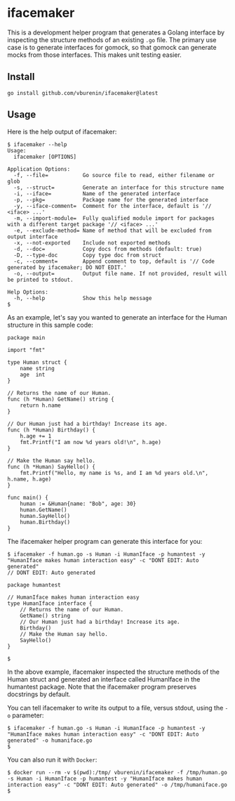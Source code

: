 # ifacemaker

This is a development helper program that generates a Golang interface by inspecting
the structure methods of an existing `.go` file. The primary use case is to generate
interfaces for gomock, so that gomock can generate mocks from those interfaces. This
makes unit testing easier.

## Install

```
go install github.com/vburenin/ifacemaker@latest
```

## Usage
Here is the help output of ifacemaker:

```
$ ifacemaker --help
Usage:
  ifacemaker [OPTIONS]

Application Options:
  -f, --file=           Go source file to read, either filename or glob
  -s, --struct=         Generate an interface for this structure name
  -i, --iface=          Name of the generated interface
  -p, --pkg=            Package name for the generated interface
  -y, --iface-comment=  Comment for the interface, default is '// <iface> ...'
  -m, --import-module=  Fully qualified module import for packages with a different target package '// <iface> ...'
  -e, --exclude-method= Name of method that will be excluded from output interface
  -x, --not-exported    Include not exported methods
  -d, --doc=            Copy docs from methods (default: true)
  -D, --type-doc        Copy type doc from struct
  -c, --comment=        Append comment to top, default is '// Code generated by ifacemaker; DO NOT EDIT.'
  -o, --output=         Output file name. If not provided, result will be printed to stdout.

Help Options:
  -h, --help            Show this help message
$
```

As an example, let's say you wanted to generate an interface for the Human structure
in this sample code:

```
package main

import "fmt"

type Human struct {
	name string
	age  int
}

// Returns the name of our Human.
func (h *Human) GetName() string {
	return h.name
}

// Our Human just had a birthday! Increase its age.
func (h *Human) Birthday() {
	h.age += 1
	fmt.Printf("I am now %d years old!\n", h.age)
}

// Make the Human say hello.
func (h *Human) SayHello() {
	fmt.Printf("Hello, my name is %s, and I am %d years old.\n", h.name, h.age)
}

func main() {
	human := &Human{name: "Bob", age: 30}
	human.GetName()
	human.SayHello()
	human.Birthday()
}
```

The ifacemaker helper program can generate this interface for you:

```
$ ifacemaker -f human.go -s Human -i HumanIface -p humantest -y "HumanIface makes human interaction easy" -c "DONT EDIT: Auto generated"
// DONT EDIT: Auto generated

package humantest

// HumanIface makes human interaction easy
type HumanIface interface {
	// Returns the name of our Human.
	GetName() string
	// Our Human just had a birthday! Increase its age.
	Birthday()
	// Make the Human say hello.
	SayHello()
}

$
```

In the above example, ifacemaker inspected the structure methods of the Human struct
and generated an interface called HumanIface in the humantest package. Note that the
ifacemaker program preserves docstrings by default.

You can tell ifacemaker to write its output to a file, versus stdout, using the `-o`
parameter:

```
$ ifacemaker -f human.go -s Human -i HumanIface -p humantest -y "HumanIface makes human interaction easy" -c "DONT EDIT: Auto generated" -o humaniface.go
$
```

You can also run it with `Docker`:

```
$ docker run --rm -v $(pwd):/tmp/ vburenin/ifacemaker -f /tmp/human.go -s Human -i HumanIface -p humantest -y "HumanIface makes human interaction easy" -c "DONT EDIT: Auto generated" -o /tmp/humaniface.go
$
```
